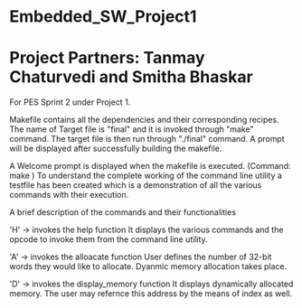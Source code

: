 # Embedded_SW_Project1
# Project Partners: Tanmay Chaturvedi and Smitha Bhaskar

For PES Sprint 2 under Project 1.

Makefile contains all the dependencies and their corresponding recipes.
The name of Target file is "final" and it is invoked through "make" command. The target file is then run through "./final" 
command. A prompt will be displayed after successfully building the makefile.

A Welcome prompt is displayed when the makefile is executed. (Command: make )
To understand the complete working of the command line utility a testfile has been created which is a demonstration of all the various commands with their execution.

A brief description of the commands and their functionalities 

'H' -> invokes the help function
        It displays the various commands and the opcode to invoke them from the command line utility.
        
'A' -> invokes the alloacate function 
        User defines the number of 32-bit words they would like to allocate. Dyanmic memory allocation takes place.
        
'D' -> invokes the display_memory function 
        It displays dynamically allocated memory. The user may refernce this address by the means of index as well.        
 
 

